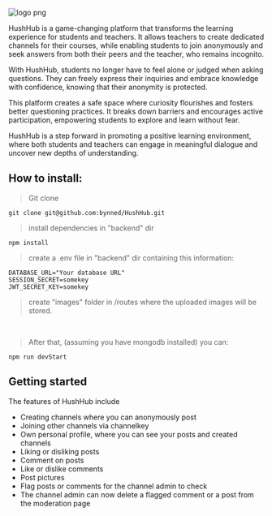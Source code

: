 ![logo png](https://github.com/bynned/HushHub/assets/99414068/f5242a06-bfe1-466d-9811-4a48b5231592)

HushHub is a game-changing platform that transforms the learning experience for students and teachers. It allows teachers to create dedicated channels for their courses, while enabling students to join anonymously and seek answers from both their peers and the teacher, who remains incognito.

With HushHub, students no longer have to feel alone or judged when asking questions. They can freely express their inquiries and embrace knowledge with confidence, knowing that their anonymity is protected.

This platform creates a safe space where curiosity flourishes and fosters better questioning practices. It breaks down barriers and encourages active participation, empowering students to explore and learn without fear.

HushHub is a step forward in promoting a positive learning environment, where both students and teachers can engage in meaningful dialogue and uncover new depths of understanding.

## How to install:
>Git clone
```
git clone git@github.com:bynned/HushHub.git
```
>install dependencies in "backend" dir
```
npm install
```
>create a .env file in "backend" dir containing this information:
```
DATABASE_URL="Your database URL"
SESSION_SECRET=somekey
JWT_SECRET_KEY=somekey

```
>create "images" folder in /routes where the uploaded images will be stored.
<br />

>After that, (assuming you have mongodb installed) you can:
```
npm run devStart
```

## Getting started

The features of HushHub include
  - Creating channels where you can anonymously post
  - Joining other channels via channelkey
  - Own personal profile, where you can see your posts and created channels
  - Liking or disliking posts
  - Comment on posts
  - Like or dislike comments
  - Post pictures
  - Flag posts or comments for the channel admin to check
  - The channel admin can now delete a flagged comment or a post from the moderation page






